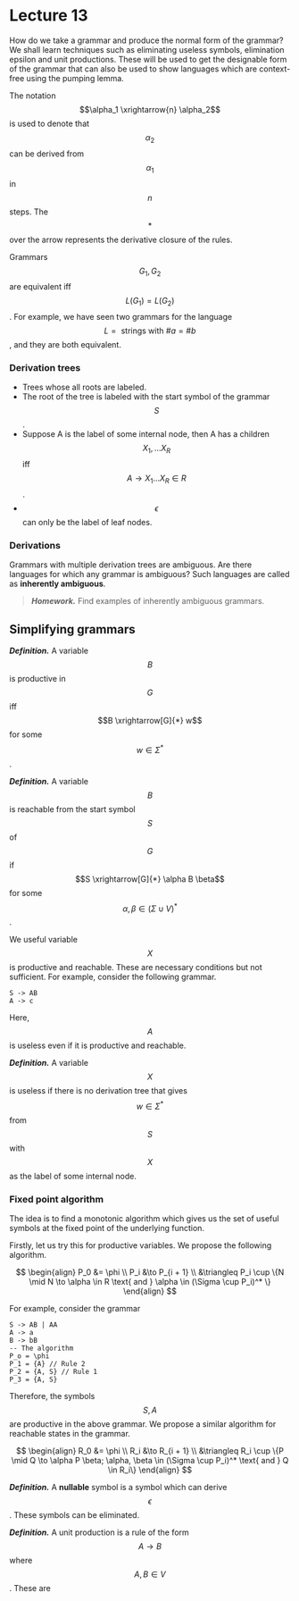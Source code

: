 # Lecture 13

How do we take a grammar and produce the normal form of the grammar? We shall learn techniques such as eliminating useless symbols, elimination epsilon and unit productions. These will be used to get the designable form of the grammar that can also be used to show languages which are context-free using the pumping lemma. 

The notation $$\alpha_1 \xrightarrow{n} \alpha_2$$ is used to denote that $$\alpha_2$$ can be derived from $$\alpha_1$$ in $$n$$ steps. The $$*$$ over the arrow represents the derivative closure of the rules.

Grammars $$G_1, G_2$$ are equivalent iff $$L(G_1) = L(G_2)$$. For example, we have seen two grammars for the language $$L = \text{ strings with } \#a = \#b$$, and they are both equivalent.

### Derivation trees

- Trees whose all roots are labeled.
- The root of the tree is labeled with the start symbol of the grammar $$S$$.
- Suppose A is the label of some internal node, then A has a children $$X_1, \dots X_R$$ iff $$A \to X_1\dots X_R \in R$$.
- $$\epsilon$$ can only be the label of leaf nodes.

### Derivations

Grammars with multiple derivation trees are ambiguous. Are there languages for which any grammar is ambiguous? Such languages are called as **inherently ambiguous**.

> ***Homework.*** Find examples of inherently ambiguous grammars.

## Simplifying grammars

***Definition.*** A variable $$B$$ is productive in $$G$$ iff $$B \xrightarrow[G]{*} w$$ for some $$w \in \Sigma^*$$.

***Definition.*** A variable $$B$$ is reachable from the start symbol $$S$$ of $$G$$ if $$S \xrightarrow[G]{*} \alpha B \beta$$ for some $$\alpha, \beta \in (\Sigma \cup V)^*$$. 

We useful variable $$X$$ is productive and reachable. These are necessary conditions but not sufficient. For example, consider the following grammar.

```
S -> AB
A -> c
```

Here, $$A$$ is useless even if it is productive and reachable.

***Definition.*** A variable $$X$$ is useless if there is no derivation tree that gives $$w \in \Sigma^*$$ from $$S$$ with $$X$$ as the label of some internal node. 

### Fixed point algorithm

The idea is to find a monotonic algorithm which gives us the set of useful symbols at the fixed point of the underlying function.

Firstly, let us try this for productive variables. We propose the following algorithm.


$$
\begin{align}
P_0 &= \phi \\ 
P_i &\to P_{i + 1} \\
&\triangleq P_i \cup \{N \mid N \to \alpha \in R \text{ and } \alpha \in (\Sigma \cup P_i)^*  \}
\end{align}
$$



For example, consider the grammar

```
S -> AB | AA
A -> a
B -> bB
-- The algorithm
P_o = \phi
P_1 = {A} // Rule 2
P_2 = {A, S} // Rule 1
P_3 = {A, S}
```

Therefore, the symbols $$S, A$$ are productive in the above grammar. We propose a similar algorithm for reachable states in the grammar.


$$
\begin{align}
R_0 &= \phi \\ 
R_i &\to R_{i + 1} \\
&\triangleq R_i \cup \{P \mid Q \to \alpha P \beta; \alpha, \beta \in (\Sigma \cup P_i)^*  \text{ and } Q \in R_i\}
\end{align}
$$


***Definition.*** A **nullable** symbol is a symbol which can derive $$\epsilon$$. These symbols can be eliminated.

***Definition.*** A unit production is a rule of the form $$A \to B$$ where $$ A, B \in V$$. These are